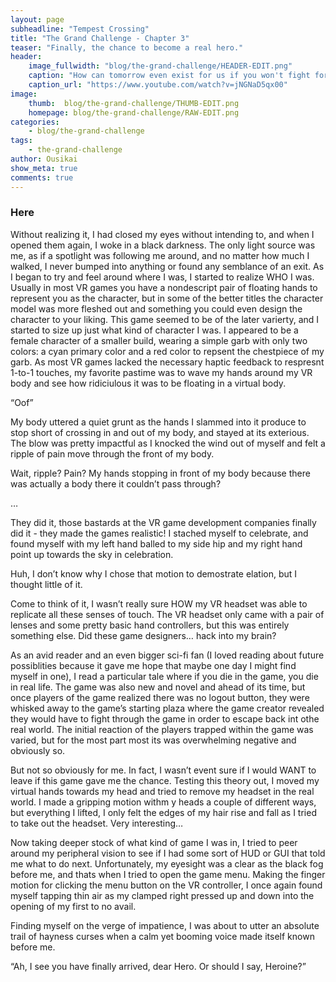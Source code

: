 ```yaml
---
layout: page
subheadline: "Tempest Crossing"
title: "The Grand Challenge - Chapter 3"
teaser: "Finally, the chance to become a real hero."
header:
    image_fullwidth: "blog/the-grand-challenge/HEADER-EDIT.png"
    caption: "How can tomorrow even exist for us if you won't fight for yourself today?"
    caption_url: "https://www.youtube.com/watch?v=jNGNaD5qx00"
image:
    thumb:  blog/the-grand-challenge/THUMB-EDIT.png
    homepage: blog/the-grand-challenge/RAW-EDIT.png
categories:
    - blog/the-grand-challenge
tags:
    - the-grand-challenge
author: Ousikai
show_meta: true
comments: true
---
```

### Here
Without realizing it, I had closed my eyes without intending to, and when I opened them again, I woke in a black darkness. The only light source was me, as if a spotlight was following me around, and no matter how much I walked, I never bumped into anything or found any semblance of an exit. As I began to try and feel around where I was, I started to realize WHO I was. Usually in most VR games you have a nondescript pair of floating hands to represent you as the character, but in some of the better titles the character model was more fleshed out and something you could even design the character to your liking. This game seemed to be of the later varierty, and I started to size up just what kind of character I was. I appeared to be a female character of a smaller build, wearing a simple garb with only two colors: a cyan primary color and a red color to repsent the chestpiece of my garb. As most VR games lacked the necessary haptic feedback to respresnt 1-to-1 touches, my favorite pastime was to wave my hands around my VR body and see how ridiciulous it was to be floating in a virtual body.

“Oof”

My body uttered a quiet grunt as the hands I slammed into it produce to stop short of crossing in and out of my body, and stayed at its exterious. The blow was pretty impactful as I knocked the wind out of myself and felt a ripple of pain move through the front of my body.

Wait, ripple? Pain? My hands stopping in front of my body because there was actually a body there it couldn’t pass through?

…

They did it, those bastards at the VR game development companies finally did it - they made the games realistic! I stached myself to celebrate, and found myself with my left hand balled to my side hip and my right hand point up towards the sky in celebration.

Huh, I don’t know why I chose that motion to demostrate elation, but I thought little of it.

Come to think of it, I wasn’t really sure HOW my VR headset was able to replicate all these senses of touch. The VR headset only came with a pair of lenses and some pretty basic hand controllers, but this was entirely something else. Did these game designers… hack into my brain?

As an avid reader and an even bigger sci-fi fan (I loved reading about future possiblities because it gave me hope that maybe one day I might find myself in one), I read a particular tale where if you die in the game, you die in real life. The game was also new and novel and ahead of its time, but once players of the game realized there was no logout button, they were whisked away to the game’s starting plaza where the game creator revealed they would have to fight through the game in order to escape back int othe real world. The initial reaction of the players trapped within the game was varied, but for the most part most its was overwhelming negative and obviously so.

But not so obviously for me. In fact, I wasn’t event sure if I would WANT to leave if this game gave me the chance. Testing this theory out, I moved my virtual hands towards my head and tried to remove my headset in the real world. I made a gripping motion withm y heads a couple of different ways, but everything I lifted, I only felt the edges of my hair rise and fall as I tried to take out the headset. Very interesting…

Now taking deeper stock of what kind of game I was in, I tried to peer around my peripheral vision to see if I had some sort of HUD or GUI that told me what to do next. Unfortunately, my eyesight was a clear as the black fog before me, and thats when I tried to open the game menu. Making the finger motion for clicking the menu button on the VR controller, I once again found myself tapping thin air as my clamped right pressed up and down into the opening of my first to no avail.

Finding myself on the verge of impatience, I was about to utter an absolute trail of hayness curses when a calm yet booming voice made itself known before me.

“Ah, I see you have finally arrived, dear Hero. Or should I say, Heroine?”